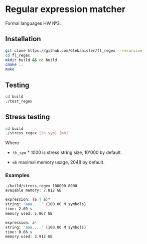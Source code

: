 # Regular expression matcher

Formal languages HW №3.

## Installation

```bash
git clone https://github.com/Glebanister/fl_regex --recursive
cd fl_regex
mkdir build && cd build
cmake ..
make
```

## Testing

```bash
cd build
./test_regex
```

## Stress testing

```bash
cd build
./stress_regex [th_sym] [mb]
```

Where

- `th_sym` * 1000 is stress string size, 10'000 by default.

- `mb` maximal memory usage, 2048 by default.

### Examples

```bash
./build/stress_regex 100000 8000
avaiable memory: 7.812 GB

expression: (a | a)*
string: 'aaa....' (100.00 M symbols)
time: 2.69 s
memory used: 5.867 GB

expression: a*
string: 'aaa....' (100.00 M symbols)
time: 0.66 s
memory used: 3.912 GB
```
